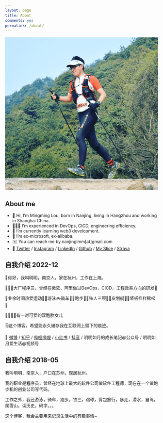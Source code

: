 ```yaml
---
layout: page
title: About
comments: yes
permalink: /about/
---
```

![越野](/images/1-head-trail-640x640.png)

## About me

- 👋 Hi, I’m Mingming Lou, born in Nanjing, living in Hangzhou and working in Shanghai China.
- 👨🏻‍💻 I’m experienced in DevOps, CICD, engineering efficiency.
- 🌱 I’m currently learning web3 development.
- 💞️ I’m ex-microsoft, ex-alibaba.
- ✉️ You can reach me by nanjinglmm[at]gmail.com
- 🔗 [Twitter](https://twitter.com/lmm333) / [Instagram](https://www.instagram.com/mm.lou/) / [LinkedIn](https://www.linkedin.com/in/lmm333) / [Github](https://github.com/lmmsoft) / [My Slice](https://lmmsoft.github.io/slices/) / [Strava](https://www.strava.com/athletes/12181885)

## 自我介绍 2022-12

👋你好，我叫明明，南京人，家在杭州，工作在上海。

👨🏻‍💻大厂程序员，曾经在微软、阿里做过DevOps，CICD，工程效率方向的研发🧩

🚴‍️业余时间热爱运动🏊🏻游泳🚲骑车🏃🏻跑步🚴🏻铁人三项🚣‍♀️皮划艇🏄‍♂️桨板样样稀松🤣

👨‍👩‍👧‍👧有一对可爱的双胞胎女儿

🗒这个博客，希望能永久储存我在互联网上留下的痕迹。

🔗 [微博](https://weibo.com/lmm333) / [知乎](https://www.zhihu.com/people/mm.lou) / [哔哩哔哩](https://space.bilibili.com/385883467) / [小红书](https://www.xiaohongshu.com/user/profile/5a064bbfb1da1471b0adc436) / [抖音](https://www.douyin.com/user/MS4wLjABAAAAuzST05UwbqfZc0sPvVmEcldC9WUXBvSkpZWl33vx_oA) / 明明如月的成长笔记@公众号 / 明明如月爱生活@视频号 

## 自我介绍 2018-05

我叫明明，南京人，户口在苏州，现居杭州。

我的职业是程序员，曾经在地球上最大的软件公司做软件工程师，现在在一个做跑步机的创业公司写代码。

工作之外，我还游泳，骑车，跑步，铁三，踢球，背包旅行，暴走，潜水，自驾，爬雪山，读历史，码字。。。

这个博客，我会主要用来记录生活中的有趣事情~
